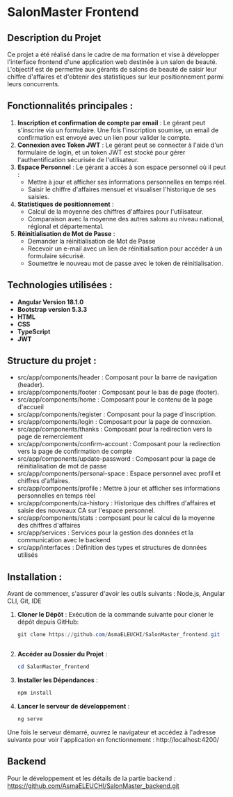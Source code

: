 # SalonMaster Frontend
## Description du Projet
Ce projet a été réalisé dans le cadre de ma formation et vise à développer l'interface frontend d'une application web destinée à un salon de beauté. L'objectif est de permettre aux gérants de salons de beauté de saisir leur chiffre d'affaires et d'obtenir des statistiques sur leur positionnement parmi leurs concurrents.
## Fonctionnalités principales :
1. **Inscription et confirmation de compte par email** :
   Le gérant peut s'inscrire via un formulaire. Une fois l'inscription soumise, un email de confirmation est envoyé avec un lien pour valider le compte.
2. **Connexion avec Token JWT** :
   Le gérant peut se connecter à l'aide d'un formulaire de login, et un token JWT est stocké pour gérer l'authentification sécurisée de l'utilisateur.
3. **Espace Personnel** :
   Le gérant a accès à son espace personnel où il peut :
    - Mettre à jour et afficher ses informations personnelles en temps réel.
    - Saisir le chiffre d'affaires mensuel et visualiser l'historique de ses saisies.
4. **Statistiques de positionnement** :
   - Calcul de la moyenne des chiffres d'affaires pour l'utilisateur.
   - Comparaison avec la moyenne des autres salons au niveau national, régional et départemental.
5. **Réinitialisation de Mot de Passe** :
   - Demander la réinitialisation de Mot de Passe
   - Recevoir un e-mail avec un lien de réinitialisation pour accéder à un formulaire sécurisé.
   - Soumettre le nouveau mot de passe avec le token de réinitialisation.
## Technologies utilisées : 
- **Angular Version 18.1.0**
- **Bootstrap version 5.3.3**
- **HTML**
- **CSS**
- **TypeScript**
- **JWT**
## Structure du projet : 
- src/app/components/header : Composant pour la barre de navigation (header).
- src/app/components/footer : Composant pour le bas de page (footer).
- src/app/components/home : Composant pour le contenu de la page d'accueil
- src/app/components/register : Composant pour la page d'inscription.
- src/app/components/login : Composant pour la page de connexion.
- src/app/components/thanks : Composant pour la redirection vers la page de remerciement
- src/app/components/confirm-account : Composant pour la redirection vers la page de confirmation de compte
- src/app/components/update-password : Composant pour la page de réinitialisation de mot de passe
- src/app/components/personal-space : Espace personnel avec profil et chiffres d'affaires.
- src/app/components/profile : Mettre à jour et afficher ses informations personnelles en temps réel
- src/app/components/ca-history : Historique des chiffres d'affaires et saisie des nouveaux CA sur l'espace personnel.
- src/app/components/stats : composant pour le calcul de la moyenne des chiffres d'affaires
- src/app/services : Services pour la gestion des données et la communication avec le backend
-  src/app/interfaces : Définition des types et structures de données utilisés

## Installation : 
Avant de commencer, s'assurer d'avoir les outils suivants : Node.js, Angular CLI, Git, IDE

1. **Cloner le Dépôt** :
  Exécution de la commande suivante pour cloner le dépôt depuis GitHub:

   ```powershell
   git clone https://github.com/AsmaELEUCHI/SalonMaster_frontend.git

   

2. **Accéder au Dossier du Projet** :

   ```powershell
   cd SalonMaster_frontend

   ```

3. **Installer les Dépendances** :

   ```powershell
   npm install

   ```

4. **Lancer le serveur de développement** :
   ```powershell
   ng serve
   ```

Une fois le serveur démarré, ouvrez le navigateur et accédez à l'adresse suivante pour voir l'application en fonctionnement :
http://localhost:4200/

## Backend
Pour le développement et les détails de la partie backend : https://github.com/AsmaELEUCHI/SalonMaster_backend.git


